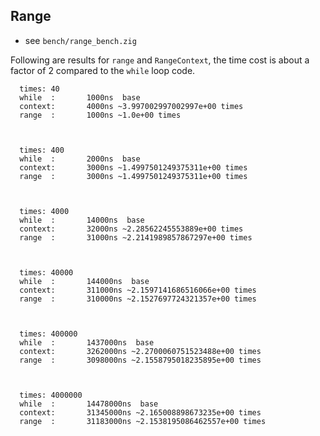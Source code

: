 ## Range

- see `bench/range_bench.zig`

Following are results for `range` and `RangeContext`, the time cost is about a factor of 2 compared to the `while` loop code.

```
  times: 40
  while  :       1000ns  base
  context:       4000ns ~3.997002997002997e+00 times
  range  :       1000ns ~1.0e+00 times



  times: 400
  while  :       2000ns  base
  context:       3000ns ~1.4997501249375311e+00 times
  range  :       3000ns ~1.4997501249375311e+00 times



  times: 4000
  while  :       14000ns  base
  context:       32000ns ~2.28562245553889e+00 times
  range  :       31000ns ~2.2141989857867297e+00 times



  times: 40000
  while  :       144000ns  base
  context:       311000ns ~2.1597141686516066e+00 times
  range  :       310000ns ~2.1527697724321357e+00 times



  times: 400000
  while  :       1437000ns  base
  context:       3262000ns ~2.2700060751523488e+00 times
  range  :       3098000ns ~2.1558795018235895e+00 times



  times: 4000000
  while  :       14478000ns  base
  context:       31345000ns ~2.165008898673235e+00 times
  range  :       31183000ns ~2.1538195086462557e+00 times
```
